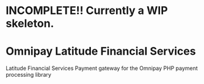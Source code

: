# INCOMPLETE!! Currently a WIP skeleton.
# Omnipay Latitude Financial Services

Latitude Financial Services Payment gateway for the Omnipay PHP payment processing library
